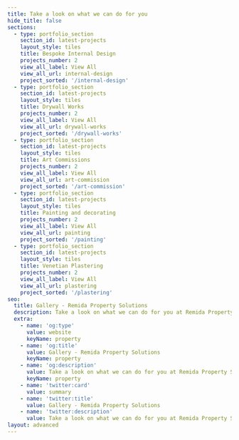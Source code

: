 ```yaml
---
title: Take a look on what we can do for you
hide_title: false
sections:
  - type: portfolio_section
    section_id: latest-projects
    layout_style: tiles
    title: Bespoke Internal Design
    projects_number: 2
    view_all_label: View All
    view_all_url: internal-design
    project_sorted: '/internal-design'
  - type: portfolio_section
    section_id: latest-projects
    layout_style: tiles
    title: Drywall Works
    projects_number: 2
    view_all_label: View All
    view_all_url: drywall-works
    project_sorted: '/drywall-works'
  - type: portfolio_section
    section_id: latest-projects
    layout_style: tiles
    title: Art Commissions
    projects_number: 2
    view_all_label: View All
    view_all_url: art-commission
    project_sorted: '/art-commission'
  - type: portfolio_section
    section_id: latest-projects
    layout_style: tiles
    title: Painting and decorating
    projects_number: 2
    view_all_label: View All
    view_all_url: painting
    project_sorted: '/painting'
  - type: portfolio_section
    section_id: latest-projects
    layout_style: tiles
    title: Venetian Plastering
    projects_number: 2
    view_all_label: View All
    view_all_url: plastering
    project_sorted: '/plastering'
seo:
  title: Gallery - Remida Property Solutions
  description: Take a look on what we can do for you at Remida Property Solutions
  extra:
    - name: 'og:type'
      value: website
      keyName: property
    - name: 'og:title'
      value: Gallery - Remida Property Solutions
      keyName: property
    - name: 'og:description'
      value: Take a look on what we can do for you at Remida Property Solutions
      keyName: property
    - name: 'twitter:card'
      value: summary
    - name: 'twitter:title'
      value: Gallery - Remida Property Solutions
    - name: 'twitter:description'
      value: Take a look on what we can do for you at Remida Property Solutions
layout: advanced
---
```

